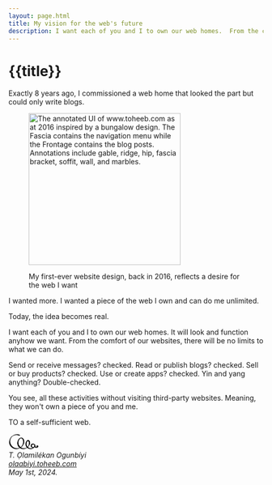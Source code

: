 ```yaml
---
layout: page.html
title: My vision for the web's future
description: I want each of you and I to own our web homes.  From the comfort of our websites, there will be no limits to what we can do.
---
```


# {{title}}

Exactly 8 years ago, I commissioned a web home that looked the part but could only write blogs.

<figure>
  <p>
    <img
      width="300"
      src="/en/toheeb-2016.jpg"
      alt="The annotated UI of www.toheeb.com as at 2016 inspired by a bungalow design. The Fascia contains the navigation menu while the Frontage contains the blog posts. Annotations include gable, ridge, hip, fascia bracket, soffit, wall, and marbles."
    />
  </p>
  <figcaption>
    <p>
      My first-ever website design, back in 2016, reflects a desire for
      the web I want
    </p>
  </figcaption>
</figure>

I wanted more. I wanted a piece of the web I own and can do me unlimited.

Today, the idea becomes real.

I want each of you and I to own our web homes. It will look and function anyhow we want. From the comfort of our websites, there will be no limits to what we can do.

Send or receive messages? checked. Read or publish blogs? checked. Sell or buy products? checked. Use or create apps? checked. Yin and yang anything? Double-checked.

You see, all these activities without visiting third-party websites. Meaning, they won't own a piece of you and me.

TO a self-sufficient web.

<address>
  <p>
    <svg
      width="60"
      xmlns="http://www.w3.org/2000/svg"
      fill-rule="evenodd"
      stroke-linejoin="round"
      stroke-miterlimit="2"
      clip-rule="evenodd"
      viewBox="0 0 52 29"
    >
      <path fill="none" d="M0 0h52v29H0z" />
      <circle cx="49.465" cy="22" r="1.55" />
      <path
        d="M50.286 22.343a2.59 2.59 0 0 1-1.019.892 2.462 2.462 0 0 1-1.282.22c-.516-.082-.904-.387-1.265-.712-.2-.18-.36-.394-.508-.619-.219-.335-.422-.696-.454-1.124a2.237 2.237 0 0 1 .111-1.096.618.618 0 0 0-1.095-.569A3.693 3.693 0 0 0 44.212 21c-.057.736.109 1.44.448 2.038.152.267.339.517.571.716.736.63 1.721.944 2.754.791a3.539 3.539 0 0 0 1.705-.576c.491-.328.906-.76 1.176-1.286a.337.337 0 0 0-.58-.34Z"
      />
      <path
        d="M41.985 17.253c-1.056-.067-2.029.332-2.754.993-.744.679-1.179 1.669-1.211 2.754.089 1.069.538 2.025 1.3 2.665.723.606 1.652.98 2.665.886.973-.023 1.833-.442 2.471-1.08A3.606 3.606 0 0 0 45.536 21c.037-.992-.355-1.894-.979-2.572a3.699 3.699 0 0 0-2.572-1.175Zm0 1.494a2.292 2.292 0 0 1 1.669.584c.454.417.756 1.005.78 1.669.016.684-.23 1.322-.678 1.771-.449.448-1.087.694-1.771.678-.65-.06-1.188-.408-1.577-.872-.354-.422-.507-.985-.458-1.577a2.1 2.1 0 0 1 .547-1.488c.378-.414.885-.727 1.488-.765Z"
      />
      <path
        d="M44.188 22.447a7.589 7.589 0 0 1-2.785 2.212 7.36 7.36 0 0 1-3.418.677c-1.995-.07-3.758-.96-5.03-2.306-.758-.803-1.305-1.785-1.661-2.856-.228-.689-.403-1.41-.429-2.174a7.138 7.138 0 0 1 .221-2.24.748.748 0 0 0-1.422-.462A8.741 8.741 0 0 0 29.105 18c-.033.963.074 1.9.351 2.771.432 1.358 1.235 2.554 2.247 3.511a8.682 8.682 0 0 0 6.282 2.382 8.552 8.552 0 0 0 3.89-1.089 8.485 8.485 0 0 0 2.908-2.7.366.366 0 1 0-.595-.428Z"
      />
      <path
        d="M30.833 16.851c.163-1.054.493-2.008.974-2.716.522-.767 1.18-1.247 1.827-1.112.283.055.488.278.681.545.219.303.396.685.525 1.127.236.808.34 1.785.216 2.825a.816.816 0 1 0 1.614.256c.314-1.612.208-3.15-.241-4.289-.513-1.3-1.453-2.099-2.513-2.245-1.041-.112-2.095.404-2.944 1.475-.749.944-1.388 2.302-1.635 3.897a.758.758 0 0 0 1.496.237Z"
      />
      <path
        d="M35.054 17.076c-.041 1.158-.258 2.271-.709 3.287a8.567 8.567 0 0 1-1.986 2.812 8.288 8.288 0 0 1-2.329 1.513c-1.233.535-2.614.752-4.045.683-2.529-.143-4.712-1.338-6.311-3.06a11.16 11.16 0 0 1-1.267-1.669c-.857-1.361-1.457-2.919-1.524-4.642a.898.898 0 1 0-1.796 0c-.082 2.108.412 4.12 1.424 5.807a9.269 9.269 0 0 0 1.646 2.021 10.587 10.587 0 0 0 7.828 2.801c1.589-.077 3.063-.516 4.399-1.184a12.506 12.506 0 0 0 2.508-1.671 11.945 11.945 0 0 0 2.464-2.881 11.161 11.161 0 0 0 1.422-3.615.868.868 0 1 0-1.724-.202Z"
      />
      <path
        d="M16.937 16.634a9.846 9.846 0 0 1-.026-1.092c.012-.36.04-.727.091-1.098.293-2.025 1.098-3.782 2.205-4.893.885-.888 1.946-1.36 3-1.184 1.012.253 1.712 1.121 2.194 2.246.194.453.333.955.457 1.488.262 1.131.4 2.414.219 3.767l-.142.856a.729.729 0 0 0 1.408.367l.252-.955c.346-1.573.397-3.112.104-4.45a6.885 6.885 0 0 0-.697-1.856c-.842-1.524-2.107-2.514-3.583-2.667-1.421-.264-2.865.305-4.109 1.457-1.345 1.245-2.454 3.196-2.942 5.536a12.122 12.122 0 0 0-.266 2.55.918.918 0 0 0 1.835-.072Z"
      />
      <path
        d="M25.064 15.92c-.352 2.729-1.64 5.198-3.611 6.954a9.76 9.76 0 0 1-1.997 1.392c-1.629.842-3.512 1.208-5.471 1.129-3.086-.148-5.786-1.559-7.738-3.657a13.525 13.525 0 0 1-2.342-3.564c-.58-1.287-.991-2.677-1.068-4.174-.113-1.854.189-3.633.905-5.218.503-1.111 1.177-2.139 2.026-2.999 2.074-2.098 5.038-3.266 8.217-3.195a11.52 11.52 0 0 1 4.54 1.125.757.757 0 1 0 .614-1.385 12.497 12.497 0 0 0-2.537-.735 12.585 12.585 0 0 0-2.617-.181c-3.445.077-6.482 1.585-8.75 3.838a15.002 15.002 0 0 0-1.873 2.24A12.913 12.913 0 0 0 1.133 14c-.098 2.124.29 4.168 1.168 5.954a11.456 11.456 0 0 0 2.455 3.275 12.562 12.562 0 0 0 9.229 3.376c2.124-.085 4.077-.728 5.818-1.69.762-.421 1.49-.891 2.165-1.429 2.275-1.812 3.948-4.347 4.589-7.308a.758.758 0 0 0-1.493-.258Z"
      />
    </svg>
    <br />
    T. Ọlamilékan Ogunbíyi
    <br />
    <a href="https://olaabiyi.toheeb.com">olaabiyi.toheeb.com</a>
    <br />
    May 1st, 2024.
  </p>
</address>
